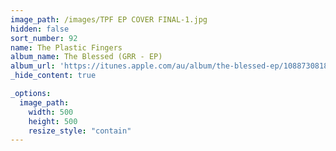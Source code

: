 ```yaml
---
image_path: /images/TPF EP COVER FINAL-1.jpg
hidden: false
sort_number: 92
name: The Plastic Fingers
album_name: The Blessed (GRR - EP)
album_url: 'https://itunes.apple.com/au/album/the-blessed-ep/1088730818'
_hide_content: true

_options:
  image_path:
    width: 500
    height: 500
    resize_style: "contain"
---
```


